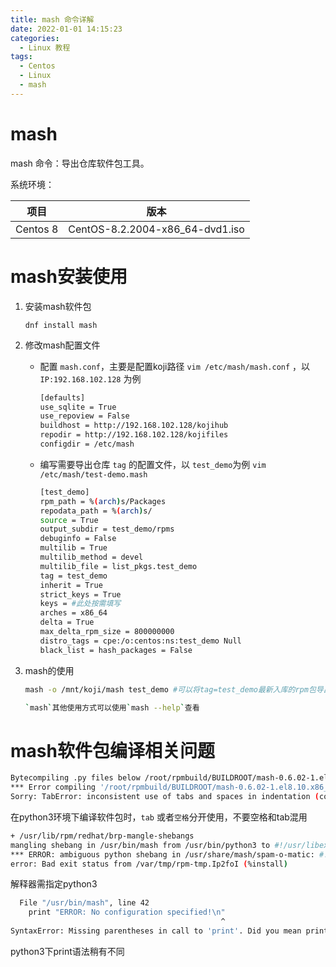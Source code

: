 ```yaml
---
title: mash 命令详解
date: 2022-01-01 14:15:23
categories:
  - Linux 教程
tags:
  - Centos
  - Linux
  - mash
---
```


# mash

mash 命令：导出仓库软件包工具。

<!--more-->

系统环境：

| 项目     | 版本                            |
| -------- | ------------------------------- |
| Centos 8 | CentOS-8.2.2004-x86_64-dvd1.iso |


# mash安装使用

1. 安装mash软件包

   `dnf install mash`

2. 修改mash配置文件

   - 配置 `mash.conf`，主要是配置koji路径 `vim /etc/mash/mash.conf` ，以 `IP:192.168.102.128` 为例

     ```bash
     [defaults]
     use_sqlite = True
     use_repoview = False
     buildhost = http://192.168.102.128/kojihub
     repodir = http://192.168.102.128/kojifiles
     configdir = /etc/mash
     ```

   - 编写需要导出仓库 `tag` 的配置文件，以 `test_demo`为例 `vim /etc/mash/test-demo.mash`

     ```bash
     [test_demo]
     rpm_path = %(arch)s/Packages
     repodata_path = %(arch)s/
     source = True
     output_subdir = test_demo/rpms
     debuginfo = False
     multilib = True
     multilib_method = devel
     multilib_file = list_pkgs.test_demo
     tag = test_demo
     inherit = True
     strict_keys = True
     keys = #此处按需填写
     arches = x86_64
     delta = True
     max_delta_rpm_size = 800000000
     distro_tags = cpe:/o:centos:ns:test_demo Null
     black_list = hash_packages = False
     ```

3. mash的使用

   ```bash
   mash -o /mnt/koji/mash test_demo	#可以将tag=test_demo最新入库的rpm包导出到/mnt/koji/mash/test_demo/rpms目录下
   
   `mash`其他使用方式可以使用`mash --help`查看
   ```



#	mash软件包编译相关问题

```bash
Bytecompiling .py files below /root/rpmbuild/BUILDROOT/mash-0.6.02-1.el8.10.x86_64/usr/lib/python3.6 using /usr/libexec/platform-python
*** Error compiling '/root/rpmbuild/BUILDROOT/mash-0.6.02-1.el8.10.x86_64/usr/lib/python3.6/site-packages/mash/config.py'...
Sorry: TabError: inconsistent use of tabs and spaces in indentation (config.py, line 151)
```

在python3环境下编译软件包时，`tab` 或者`空格`分开使用，不要空格和tab混用



```bash
+ /usr/lib/rpm/redhat/brp-mangle-shebangs
mangling shebang in /usr/bin/mash from /usr/bin/python3 to #!/usr/libexec/platform-python
*** ERROR: ambiguous python shebang in /usr/share/mash/spam-o-matic: #!/usr/bin/python. Change it to python3 (or python2) explicitly.
error: Bad exit status from /var/tmp/rpm-tmp.Ip2foI (%install)
```

解释器需指定python3



```bash
  File "/usr/bin/mash", line 42
    print "ERROR: No configuration specified!\n"
                                               ^
SyntaxError: Missing parentheses in call to 'print'. Did you mean print("ERROR: No configuration specified!\n")?
```

python3下print语法稍有不同





